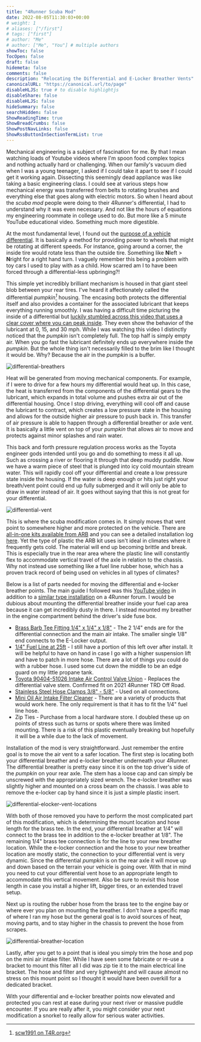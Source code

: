 ```yaml
---
title: "4Runner Scuba Mod"
date: 2022-08-05T11:30:03+00:00
# weight: 1
# aliases: ["/first"]
# tags: ["first"]
# author: "Me"
# author: ["Me", "You"] # multiple authors
showToc: false
TocOpen: false
draft: false
hidemeta: false
comments: false
description: "Relocating the Differential and E-Locker Breather Vents"
canonicalURL: "https://canonical.url/to/page"
disableHLJS: true # to disable highlightjs
disableShare: false
disableHLJS: false
hideSummary: false
searchHidden: false
ShowReadingTime: true
ShowBreadCrumbs: false
ShowPostNavLinks: false
ShowRssButtonInSectionTermList: true
---
```


Mechanical engineering is a subject of fascination for me. By that I mean watching loads of Youtube videos where I'm spoon food complex topics and nothing actually hard or challenging. When our family's vacuum died when I was a young teenager, I asked if I could take it apart to see if I could get it working again. Dissecting this seemingly dead appliance was like taking a basic engineering class. I could see at various steps how mechanical energy was transferred from belts to rotating brushes and everything else that goes along with electric motors. So when I heard about the *scuba mod* people were doing to their 4Runner's differential, I had to understand why it was even necessary. And not like the hours of equations my engineering roommate in college used to do. But more like a 5 minute YouTube educational video. Something much more digestible.

At the most fundamental level, I found out the [purpose of a vehicle differential](https://www.youtube.com/watch?v=SOgoejxzF8c). It is basically a method for providing power to wheels that might be rotating at different speeds. For instance, going around a corner, the inside tire would rotate less than the outside tire. Something like **N**left > **N**right for a right hand turn. I vaguely remember this being a problem with toy cars I used to play with as a child. How scarred am I to have been forced through a differential-less upbringing?!

This simple yet incredibly brilliant mechanism is housed in that giant steel blob between your rear tires. I've heard it affectionately called the differential *pumpkin[^1]* housing. The encasing both protects the differential itself and also provides a container for the associated lubricant that keeps everything running smoothly. I was having a difficult time picturing the inside of a differential but [luckily stumbled across this video that uses a clear cover where you can peak inside](https://www.youtube.com/watch?v=9-yG3D3JBRs). They even show the behavior of the lubricant at 0, 15, and 30 mph. While I was watching this video I distinctly noticed that the *pumpkin* isn't completely full. The top half is simply empty air. When you go fast the lubricant definitely ends up everywhere inside the *pumpkin*. But the whole thing isn't necessarily filled to the brim like I thought it would be. Why? Because the air in the *pumpkin* is a buffer.

![differential-breathers](images/differential-breather-vents.jpg)

Heat will be generated from moving mechanical components. For example, if I were to drive for a few hours my differential would heat up. In this case, the heat is transferred from the components of the differential gears to the lubricant, which expands in total volume and pushes extra air out of the differential housing. Once I stop driving, everything will cool off and cause the lubricant to contract, which creates a low pressure state in the housing and allows for the outside higher air pressure to push back in. This transfer of air pressure is able to happen through a differential breather or axle vent. It is basically a little vent on top of your *pumpkin* that allows air to move and protects against minor splashes and rain water.

This back and forth pressure regulation process works as the Toyota engineer gods intended until you go and do something to mess it all up. Such as crossing a river or flooring it through that deep muddy puddle. Now we have a warm piece of steel that is plunged into icy cold mountain stream water. This will rapidly cool off your differential and create a low pressure state inside the housing. If the water is deep enough or hits just right your breath/vent point could end up fully submerged and it will only be able to draw in water instead of air. It goes without saying that this is not great for your differential.

![differential-vent](images/differential-vent.jpg)

This is where the scuba modification comes in. It simply moves that vent point to somewhere higher and more protected on the vehicle. There are [all-in-one kits available from ARB](https://www.amazon.com/ARB-170112-Differential-Breather-Kit/dp/B00QBQYNF0/ref=sr_1_1?crid=1NF3DHKW9ZOHE&keywords=arb+diff+breather+kit+4runner&sprefix=arb+diff+breather+kit+4runner%2Caps%2C115&sr=8-1) and you can see a detailed installation log [here](https://www.toyota-4runner.org/5th-gen-t4rs/215741-rear-differential-breather-mod-dummies.html). Yet the type of plastic the ARB kit uses isn't ideal in climates where it frequently gets cold. The material will end up becoming brittle and break. This is especially true in the rear area where the plastic line will constantly flex to accommodate vertical travel of the axle in relation to the chassis. Why not instead use something like a fuel line rubber hose, which has a proven track record of being used on vehicles in all types of climates?

Below is a list of parts needed for moving the differential and e-locker breather points. The main guide I followed was this [YouTube video](https://www.youtube.com/watch?v=1MFW8YK9dx0) in addition to a [similar type installation](http://www.toyota-4runner.org/5th-gen-t4rs/214695-e-locker-differential-breather-install-trail-edition.html) on a 4Runner forum. I would be dubious about mounting the differential breather inside your fuel cap area because it can get incredibly dusty in there. I instead mounted my breather in the engine compartment behind the driver's side fuse box.

* [Brass Barb Tee Fitting 1/4" x 1/4" x 1/8"](https://www.amazon.com/gp/product/B072R3TSSH/ref=ppx_yo_dt_b_asin_title_o00_s00?ie=UTF8&psc=1) - The 2 1/4" ends are for the differential connection and the main air intake. The smaller single 1/8" end connects to the E-Locker output.
* [1/4" Fuel Line at 25ft](https://www.amazon.com/gp/product/B0013FXTTU/ref=ppx_yo_dt_b_asin_title_o01_s00?ie=UTF8&psc=1) - I still have a portion of this left over after install. It will be helpful to have on hand in case I go with a higher suspension lift and have to patch in more hose. There are a lot of things you could do with a rubber hose. I used some cut down the middle to be an edge guard on my little propane tank.
* [Toyota 90404-51026 Intake Air Control Valve Union](https://www.amazon.com/gp/product/B01H79JUQQ/ref=ppx_yo_dt_b_asin_title_o01_s01?ie=UTF8&psc=1) - Replaces the differential valve stem. Confirmed fit on 2021 4Runner TRD Off Road.
* [Stainless Steel Hose Clamps 3/8" - 5/8"](https://www.amazon.com/gp/product/B076Q7QVNM/ref=ppx_yo_dt_b_asin_title_o01_s00?ie=UTF8&psc=1) - Used on all connections.
* [Mini Oil Air Intake Filter Cleaner](https://www.amazon.com/gp/product/B081RNTML1/ref=ppx_yo_dt_b_asin_title_o01_s01?ie=UTF8&psc=1) - There are a variety of products that would work here. The only requirement is that it has to fit the 1/4" fuel line hose.
* Zip Ties - Purchase from a local hardware store. I doubled these up on points of stress such as turns or spots where there was limited mounting. There is a risk of this plastic eventually breaking but hopefully it will be a while due to the lack of movement.

Installation of the mod is very straightforward. Just remember the entire goal is to move the air vent to a safer location. The first step is locating both your differential breather and e-locker breather underneath your 4Runner. The differential breather is pretty easy since it is on the top driver's side of the *pumpkin* on your rear axle. The stem has a loose cap and can simply be unscrewed with the appropriately sized wrench. The e-locker breather was slightly higher and mounted on a cross beam on the chassis. I was able to remove the e-locker cap by hand since it is just a simple plastic insert.

![differential-elocker-vent-locations](images/differential-elocker-vent-locations.jpg)

With both of those removed you have to perform the most complicated part of this modification, which is determining the mount location and hose length for the brass tee. In the end, your differential breather at 1/4" will connect to the brass tee in addition to the e-locker breather at 1/8". The remaining 1/4" brass tee connection is for the line to your new breather location. While the e-locker connection and the hose to your new breather location are mostly static, the connection to your differential vent is very dynamic. Since the differential *pumpkin* is on the rear axle it will move up and down based on the terrain your vehicle is going over. With that in mind you need to cut your differential vent hose to an appropriate length to accommodate this vertical movement. Also be sure to revisit this hose length in case you install a higher lift, bigger tires, or an extended travel setup.

Next up is routing the rubber hose from the brass tee to the engine bay or where ever you plan on mounting the breather. I don't have a specific map of where I ran my hose but the general goal is to avoid sources of heat, moving parts, and to stay higher in the chassis to prevent the hose from scrapes.

![differential-breather-location](images/differential-breather-location.jpg)

Lastly, after you get to a point that is ideal you simply trim the hose and pop on the mini air intake filter. While I have seen some fabricate or re-use a bracket to mount this filter all I did was zip tie it to the main electrical line bracket. The hose and filter and very lightweight and will cause almost no stress on this mount point so I thought it would have been overkill for a dedicated bracket.

With your differential and e-locker breather points now elevated and protected you can rest at ease during your next river or massive puddle encounter. If you are really after it, you might consider your next modification a snorkel to really allow for serious water activities.

[^1]: [scw1991 on T4R.org](https://www.toyota-4runner.org/4th-gen-t4rs/159372-placing-floor-jack-under-rear-differential.html)
